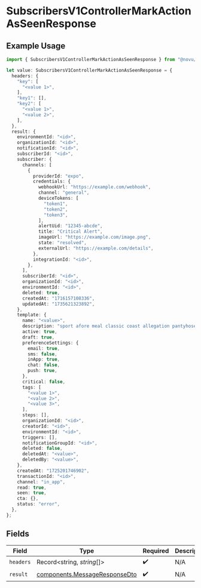 # SubscribersV1ControllerMarkActionAsSeenResponse

## Example Usage

```typescript
import { SubscribersV1ControllerMarkActionAsSeenResponse } from "@novu/api/models/operations";

let value: SubscribersV1ControllerMarkActionAsSeenResponse = {
  headers: {
    "key": [
      "<value 1>",
    ],
    "key1": [],
    "key2": [
      "<value 1>",
      "<value 2>",
    ],
  },
  result: {
    environmentId: "<id>",
    organizationId: "<id>",
    notificationId: "<id>",
    subscriberId: "<id>",
    subscriber: {
      channels: [
        {
          providerId: "expo",
          credentials: {
            webhookUrl: "https://example.com/webhook",
            channel: "general",
            deviceTokens: [
              "token1",
              "token2",
              "token3",
            ],
            alertUid: "12345-abcde",
            title: "Critical Alert",
            imageUrl: "https://example.com/image.png",
            state: "resolved",
            externalUrl: "https://example.com/details",
          },
          integrationId: "<id>",
        },
      ],
      subscriberId: "<id>",
      organizationId: "<id>",
      environmentId: "<id>",
      deleted: true,
      createdAt: "1716157108336",
      updatedAt: "1735621323892",
    },
    template: {
      name: "<value>",
      description: "sport afore meal classic coast allegation pantyhose",
      active: true,
      draft: true,
      preferenceSettings: {
        email: true,
        sms: false,
        inApp: true,
        chat: false,
        push: true,
      },
      critical: false,
      tags: [
        "<value 1>",
        "<value 2>",
        "<value 3>",
      ],
      steps: [],
      organizationId: "<id>",
      creatorId: "<id>",
      environmentId: "<id>",
      triggers: [],
      notificationGroupId: "<id>",
      deleted: false,
      deletedAt: "<value>",
      deletedBy: "<value>",
    },
    createdAt: "1725201746902",
    transactionId: "<id>",
    channel: "in_app",
    read: true,
    seen: true,
    cta: {},
    status: "error",
  },
};
```

## Fields

| Field                                                                          | Type                                                                           | Required                                                                       | Description                                                                    |
| ------------------------------------------------------------------------------ | ------------------------------------------------------------------------------ | ------------------------------------------------------------------------------ | ------------------------------------------------------------------------------ |
| `headers`                                                                      | Record<string, *string*[]>                                                     | :heavy_check_mark:                                                             | N/A                                                                            |
| `result`                                                                       | [components.MessageResponseDto](../../models/components/messageresponsedto.md) | :heavy_check_mark:                                                             | N/A                                                                            |